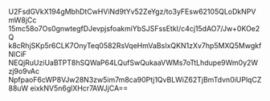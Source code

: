 U2FsdGVkX194gMbhDtCwHViNd9tYv52ZeYgz/to3yFEsw62105QLoDkNPVmW8jCc
15mc58o7Os0gnwtegfDJevpjsfoakmiYbSJSFssEtkI/c4cj15dAO7/Jw+0KOe2Q
k8cRhjSKp5r6CLK7OnyTeq0582RsVqeHmVaBsIxQKN1zXv7hp5MXQ5MwgkfNlCiF
NEQjRuUziUaBTPT8hSQWaP64LQufSwQukaaVWMs7oTtLhdupe9Wm0y2Wzj9o9vAc
NpfpaoF6cWP8VJw28N3zw5im7m8ca90Ptj1QvBLWiZ62TjBmTdvn0iUPlqCZ88uW
eixkNV5n6glXHcr7AWJjCA==
